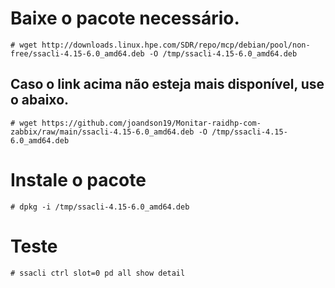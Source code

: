 # Baixe o pacote necessário.
```
# wget http://downloads.linux.hpe.com/SDR/repo/mcp/debian/pool/non-free/ssacli-4.15-6.0_amd64.deb -O /tmp/ssacli-4.15-6.0_amd64.deb
```
## Caso o link acima não esteja mais disponível, use o abaixo.
```
# wget https://github.com/joandson19/Monitar-raidhp-com-zabbix/raw/main/ssacli-4.15-6.0_amd64.deb -O /tmp/ssacli-4.15-6.0_amd64.deb
```
# Instale o pacote
```
# dpkg -i /tmp/ssacli-4.15-6.0_amd64.deb
```

# Teste 
```
# ssacli ctrl slot=0 pd all show detail
```
